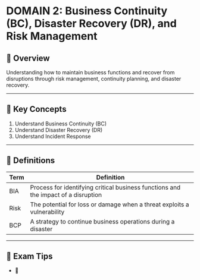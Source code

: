 # DOMAIN 2: Business Continuity (BC), Disaster Recovery (DR), and Risk Management

## 📖 Overview

Understanding how to maintain business functions and recover from disruptions through risk management, continuity planning, and disaster recovery.

---

## 🔑 Key Concepts

1. Understand Business Continuity (BC)
2. Understand Disaster Recovery (DR)
3. Understand Incident Response

---

## 📌 Definitions

| Term | Definition |
|------|------------|
| BIA | Process for identifying critical business functions and the impact of a disruption |
| Risk | The potential for loss or damage when a threat exploits a vulnerability |
| BCP | A strategy to continue business operations during a disaster |

---

## 🧠 Exam Tips

- 🔸
